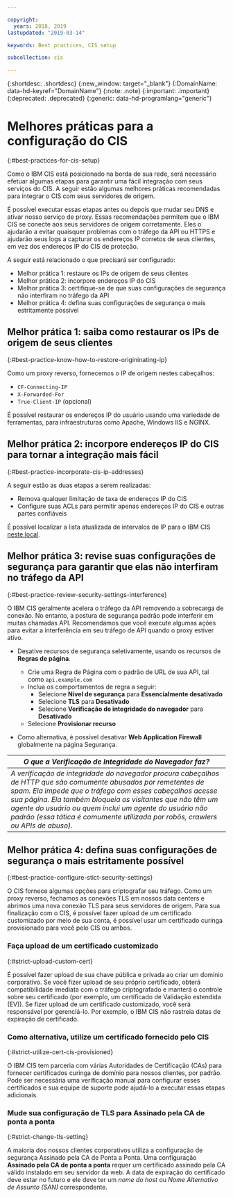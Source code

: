 ```yaml
---

copyright:
  years: 2018, 2019
lastupdated: "2019-03-14"

keywords: Best practices, CIS setup

subcollection: cis

---
```


{:shortdesc: .shortdesc}
{:new_window: target="_blank"}
{:DomainName: data-hd-keyref="DomainName"}
{:note: .note}
{:important: .important}
{:deprecated: .deprecated}
{:generic: data-hd-programlang="generic"}

# Melhores práticas para a configuração do CIS
{:#best-practices-for-cis-setup}

Como o IBM CIS está posicionado na borda de sua rede, será necessário efetuar algumas etapas para garantir uma fácil integração com seus serviços do CIS. A seguir estão algumas melhores práticas recomendadas para integrar o CIS com seus servidores de origem. 

É possível executar essas etapas antes ou depois que mudar seu DNS e ativar nosso serviço de proxy. Essas recomendações permitem que o IBM CIS se conecte aos seus servidores de origem corretamente. Eles o ajudarão a evitar quaisquer problemas com o tráfego da API ou HTTPS e ajudarão seus logs a capturar os endereços IP corretos de seus clientes, em vez dos endereços IP do CIS de proteção.

A seguir está relacionado o que precisará ser configurado:

 * Melhor prática 1: restaure os IPs de origem de seus clientes
 * Melhor prática 2: incorpore endereços IP do CIS
 * Melhor prática 3: certifique-se de que suas configurações de segurança não interfiram no tráfego da API
 * Melhor prática 4: defina suas configurações de segurança o mais estritamente possível
 
## Melhor prática 1: saiba como restaurar os IPs de origem de seus clientes
{:#best-practice-know-how-to-restore-origininating-ip}

Como um proxy reverso, fornecemos o IP de origem nestes cabeçalhos:

  * `CF-Connecting-IP`
  * `X-Forwarded-For`
  * `True-Client-IP` (opcional)

É possível restaurar os endereços IP do usuário usando uma variedade de ferramentas, para infraestruturas como Apache, Windows IIS e NGINX.

## Melhor prática 2: incorpore endereços IP do CIS para tornar a integração mais fácil
{:#best-practice-incorporate-cis-ip-addresses}

A seguir estão as duas etapas a serem realizadas:

  * Remova qualquer limitação de taxa de endereços IP do CIS
  * Configure suas ACLs para permitir apenas endereços IP do CIS e outras partes confiáveis

É possível localizar a lista atualizada de intervalos de IP para o IBM CIS [neste local](/docs/infrastructure/cis?topic=cis-ibm-cloud-cis-whitelisted-ip-addresses).

## Melhor prática 3: revise suas configurações de segurança para garantir que elas não interfiram no tráfego da API
{:#best-practice-review-security-settings-interference}

O IBM CIS geralmente acelera o tráfego da API removendo a sobrecarga de conexão. No entanto, a postura de segurança padrão pode interferir em muitas chamadas API. Recomendamos que você execute algumas ações para evitar a interferência em seu tráfego de API quando o proxy estiver ativo.

 * Desative recursos de segurança seletivamente, usando os recursos de **Regras de página**.
   * Crie uma Regra de Página com o padrão de URL de sua API, tal como `api.example.com`
   * Inclua os comportamentos de regra a seguir:
     * Selecione **Nível de segurança** para **Essencialmente desativado**
     * Selecione **TLS** para **Desativado**
     * Selecione **Verificação de integridade do navegador** para **Desativado**
   * Selecione **Provisionar recurso**

 * Como alternativa, é possível desativar **Web Application Firewall** globalmente na página Segurança.

| *O que a Verificação de Integridade do Navegador faz?* | 
|------------------------------------------------|
| *A verificação de integridade do navegador procura cabeçalhos de HTTP que são comumente abusados por remetentes de spam. Ela impede que o tráfego com esses cabeçalhos acesse sua página. Ela também bloqueia os visitantes que não têm um agente do usuário ou quem inclui um agente do usuário não padrão (essa tática é comumente utilizada por robôs, crawlers ou APIs de abuso).* |

## Melhor prática 4: defina suas configurações de segurança o mais estritamente possível
{:#best-practice-configure-stict-security-settings}

O CIS fornece algumas opções para criptografar seu tráfego. Como um proxy reverso, fechamos as conexões TLS em nossos data centers e abrimos uma nova conexão TLS para seus servidores de origem. Para sua finalização com o CIS, é possível fazer upload de um certificado customizado por meio de sua conta, é possível usar um certificado curinga provisionado para você pelo CIS ou ambos.

### Faça upload de um certificado customizado
{:#strict-upload-custom-cert}
 
É possível fazer upload de sua chave pública e privada ao criar um domínio corporativo. Se você fizer upload de seu próprio certificado, obterá compatibilidade imediata com o tráfego criptografado e manterá o controle sobre seu certificado (por exemplo, um certificado de Validação estendida (EV)). Se fizer upload de um certificado customizado, você será responsável por gerenciá-lo. Por exemplo, o IBM CIS não rastreia datas de expiração de certificado. 
 
### Como alternativa, utilize um certificado fornecido pelo CIS
{:#strict-utilize-cert-cis-provisioned}
 
O IBM CIS tem parceria com várias Autoridades de Certificação (CAs) para fornecer certificados curinga de domínio para nossos clientes, por padrão. Pode ser necessária uma verificação manual para configurar esses certificados e sua equipe de suporte pode ajudá-lo a executar essas etapas adicionais.
 
### Mude sua configuração de TLS para **Assinado pela CA de ponta a ponta**
{:#strict-change-tls-setting}
 
A maioria dos nossos clientes corporativos utiliza a configuração de segurança Assinado pela CA de Ponta a Ponta. Uma configuração **Assinado pela CA de ponta a ponta** requer um certificado assinado pela CA válido instalado em seu servidor da web. A data de expiração do certificado deve estar no futuro e ele deve ter um *nome do host* ou *Nome Alternativo de Assunto (SAN)* correspondente.

